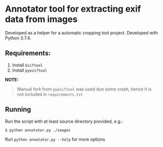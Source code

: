 # Annotator tool for extracting exif data from images
Developed as a helper for a automatic cropping tool project. Developed with Python 3.7.4.

## Requirements:
1. Install `Exiftool`
2. Install `pyexiftool`

**NOTE:**
> Manual fork from `pyexiftool` was used due some crash, hence it is not included in
`requirements.txt`

 ## Running
 Run the script with at least source directory provided, e.g.:

 ```
$ python annotator.py ./images
 ```

Run `python annotator.py --help` for more options
